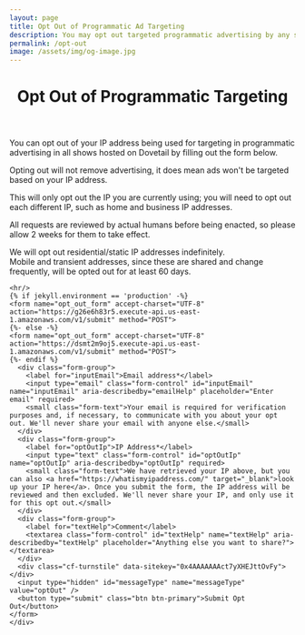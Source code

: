 ```yaml
---
layout: page
title: Opt Out of Programmatic Ad Targeting
description: You may opt out targeted programmatic advertising by any show on Dovetail.
permalink: /opt-out
image: /assets/img/og-image.jpg
---
```

<header class="post-header bg-black-diagonal text-white lede hero px-5 pb-5 m-0">
  <div class="hero-content container col-xxl-8">
    <div class="hero-content-inner">
      <h1 class="display-5 post-title p-name" itemprop="name headline">Opt Out of Programmatic Targeting</h1>
    </div>
  </div>
</header>

<div class="p-5 bg-gray-x">
  <div class="container col-xxl-8">

  <div class="post-content">
    <p>You can opt out of your IP address being used for targeting in programmatic advertising in all shows hosted on Dovetail by filling out the form below.</p>
    <p>Opting out will not remove advertising, it does mean ads won't be targeted based on your IP address.</p>
    <p>This will only opt out the IP you are currently using; you will need to opt out each different IP, such as home and business IP addresses.</p>
    <p>All requests are reviewed by actual humans before being enacted, so please allow 2 weeks for them to take effect.</p>
    <p>We will opt out residential/static IP addresses indefinitely.<br>
    Mobile and transient addresses, since these are shared and change frequently, will be opted out for at least 60 days.</p>
    
    <hr/>
    {% if jekyll.environment == 'production' -%}
    <form name="opt_out_form" accept-charset="UTF-8" action="https://g26e6h83r5.execute-api.us-east-1.amazonaws.com/v1/submit" method="POST">
    {%- else -%}
    <form name="opt_out_form" accept-charset="UTF-8" action="https://dsmt2m9oj5.execute-api.us-east-1.amazonaws.com/v1/submit" method="POST">
    {%- endif %}
      <div class="form-group">
        <label for="inputEmail">Email address*</label>
        <input type="email" class="form-control" id="inputEmail" name="inputEmail" aria-describedby="emailHelp" placeholder="Enter email" required>
        <small class="form-text">Your email is required for verification purposes and, if necessary, to communicate with you about your opt out. We'll never share your email with anyone else.</small>
      </div>
      <div class="form-group">
        <label for="optOutIp">IP Address*</label>
        <input type="text" class="form-control" id="optOutIp" name="optOutIp" aria-describedby="optOutIp" required>
        <small class="form-text">We have retrieved your IP above, but you can also <a href="https://whatismyipaddress.com/" target="_blank">look up your IP here</a>. Once you submit the form, the IP address will be reviewed and then excluded. We'll never share your IP, and only use it for this opt out.</small>
      </div>
      <div class="form-group">
        <label for="textHelp">Comment</label>
        <textarea class="form-control" id="textHelp" name="textHelp" aria-describedby="textHelp" placeholder="Anything else you want to share?"></textarea>
      </div>
      <div class="cf-turnstile" data-sitekey="0x4AAAAAAAct7yXHEJttOvFy"></div>
      <input type="hidden" id="messageType" name="messageType" value="optOut" />
      <button type="submit" class="btn btn-primary">Submit Opt Out</button>
    </form>
    </div>
  </div>
</div>

<script>
  function getIP(data) { document.getElementById("optOutIp").setAttribute('value', data.ip); }
</script>

<script type="application/javascript" src="https://api64.ipify.org?format=jsonp&callback=getIP"></script>

